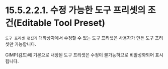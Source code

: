 # 15.5.2.2.1. 수정 가능한 도구 프리셋의 조건(Editable Tool Preset)
`도구 프리셋 편집기` 대화상자에서 수정할 수 있는 도구 프리셋은 사용자가 만든 도구 프리셋만 가능합니다.

GIMP(김프)에 기본으로 내장된 도구 프리셋은 수정이 불가능하므로 비활성화되어 표시됩니다.
